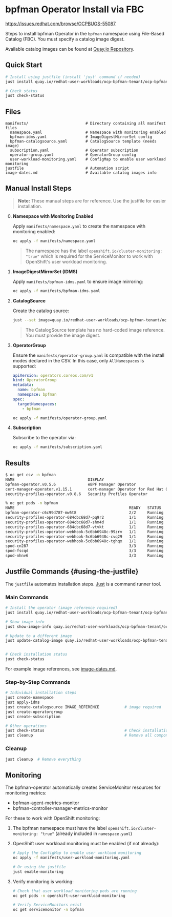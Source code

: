 # bpfman Operator Install via FBC

https://issues.redhat.com/browse/OCPBUGS-55087

Steps to install bpfman Operator in the `bpfman` namespace using File-Based Catalog (FBC). You must specify a catalog image digest.

Available catalog images can be found at [Quay.io Repository](https://quay.io/repository/redhat-user-workloads/ocp-bpfman-tenant/ocp-bpfman-operator-catalog-ocp4-19?tab=tags).

## Quick Start

```bash
# Install using justfile (install 'just' command if needed)
just install quay.io/redhat-user-workloads/ocp-bpfman-tenant/ocp-bpfman-operator-catalog-ocp4-19@sha256:db0d7261b555a9bbf65a864ff0f72e3425d1ae2f37bfe02d6975b81fc6ee6ba0

# Check status
just check-status
```

## Files

```text
manifests/                         # Directory containing all manifest files
  namespace.yaml                   # Namespace with monitoring enabled
  bpfman-idms.yaml                 # ImageDigestMirrorSet config
  bpfman-catalogsource.yaml        # CatalogSource template (needs image)
  subscription.yaml                # Operator subscription
  operator-group.yaml              # OperatorGroup config
  user-workload-monitoring.yaml    # ConfigMap to enable user workload monitoring
justfile                           # Automation script
image-dates.md                     # Available catalog images info
```

## Manual Install Steps

> **Note:** These manual steps are for reference. Use the justfile for easier installation.

0. **Namespace with Monitoring Enabled**

   Apply `manifests/namespace.yaml` to create the namespace with monitoring enabled:

   ```bash
   oc apply -f manifests/namespace.yaml
   ```

   > The namespace has the label `openshift.io/cluster-monitoring: "true"` which is required for the ServiceMonitor to work with OpenShift's user workload monitoring.

1. **ImageDigestMirrorSet (IDMS)**

   Apply `manifests/bpfman-idms.yaml` to ensure image mirroring:

   ```bash
   oc apply -f manifests/bpfman-idms.yaml
   ```

2. **CatalogSource**

   Create the catalog source:

   ```bash
   just --set image=quay.io/redhat-user-workloads/ocp-bpfman-tenant/ocp-bpfman-operator-catalog-ocp4-19@sha256:DIGEST create-catalogsource
   ```

   > The CatalogSource template has no hard-coded image reference. You must provide the image digest.

4. **OperatorGroup**

   Ensure the `manifests/operator-group.yaml` is compatible with the install modes declared in the CSV. In this case, only `AllNamespaces` is supported:

   ```yaml
   apiVersion: operators.coreos.com/v1
   kind: OperatorGroup
   metadata:
     name: bpfman
     namespace: bpfman
   spec:
     targetNamespaces:
       - bpfman
   ```

   ```bash
   oc apply -f manifests/operator-group.yaml
   ```

5. **Subscription**

   Subscribe to the operator via:

   ```bash
   oc apply -f manifests/subscription.yaml
   ```

## Results

   ```bash
   $ oc get csv -n bpfman
   NAME                                DISPLAY                                       VERSION   REPLACES                            PHASE
   bpfman-operator.v0.5.6              eBPF Manager Operator                         0.5.6                                         Succeeded
   cert-manager-operator.v1.15.1       cert-manager Operator for Red Hat OpenShift   1.15.1    cert-manager-operator.v1.15.0       Succeeded
   security-profiles-operator.v0.8.6   Security Profiles Operator                    0.8.6     security-profiles-operator.v0.8.5   Succeeded
   ```

   ```bash
   % oc get pods -n bpfman
   NAME                                                  READY   STATUS    RESTARTS   AGE
   bpfman-operator-c6c99d787-mw5t8                       2/2     Running   0          22m
   security-profiles-operator-684cbc68d7-pq9r2           1/1     Running   0          22m
   security-profiles-operator-684cbc68d7-shm4d           1/1     Running   0          22m
   security-profiles-operator-684cbc68d7-vtvkt           1/1     Running   0          22m
   security-profiles-operator-webhook-5c6bb6948c-99zrv   1/1     Running   0          45m
   security-profiles-operator-webhook-5c6bb6948c-cvq29   1/1     Running   0          45m
   security-profiles-operator-webhook-5c6bb6948c-tghqx   1/1     Running   0          45m
   spod-cn287                                            3/3     Running   0          45m
   spod-fscqd                                            3/3     Running   0          45m
   spod-nhnv6                                            3/3     Running   0          45m
   ```

## Justfile Commands {#using-the-justfile}

The `justfile` automates installation steps. [Just](https://github.com/casey/just) is a command runner tool.

### Main Commands

```bash
# Install the operator (image reference required)
just install quay.io/redhat-user-workloads/ocp-bpfman-tenant/ocp-bpfman-operator-catalog-ocp4-19@sha256:DIGEST

# Show image info
just show-image-info quay.io/redhat-user-workloads/ocp-bpfman-tenant/ocp-bpfman-operator-catalog-ocp4-19@sha256:DIGEST

# Update to a different image
just update-catalog-image quay.io/redhat-user-workloads/ocp-bpfman-tenant/ocp-bpfman-operator-catalog-ocp4-19@sha256:NEW_DIGEST


# Check installation status
just check-status
```

For example image references, see [image-dates.md](./image-dates.md).

### Step-by-Step Commands

```bash
# Individual installation steps
just create-namespace
just apply-idms
just create-catalogsource IMAGE_REFERENCE           # image required
just create-operatorgroup
just create-subscription

# Other operations
just check-status                                   # Check installation status
just cleanup                                        # Remove all components
```

### Cleanup

```bash
just cleanup  # Remove everything
```

## Monitoring

The bpfman-operator automatically creates ServiceMonitor resources for monitoring metrics:
- bpfman-agent-metrics-monitor
- bpfman-controller-manager-metrics-monitor

For these to work with OpenShift monitoring:

1. The bpfman namespace must have the label `openshift.io/cluster-monitoring: "true"` (already included in `namespace.yaml`)

2. OpenShift user workload monitoring must be enabled (if not already):

   ```bash
   # Apply the ConfigMap to enable user workload monitoring
   oc apply -f manifests/user-workload-monitoring.yaml

   # Or using the justfile
   just enable-monitoring
   ```

3. Verify monitoring is working:

   ```bash
   # Check that user workload monitoring pods are running
   oc get pods -n openshift-user-workload-monitoring

   # Verify ServiceMonitors exist
   oc get servicemonitor -n bpfman
   ```
